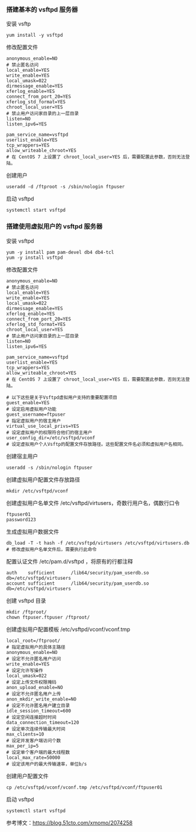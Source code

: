 

### 搭建基本的 vsftpd 服务器

安装 vsftp

```
yum install -y vsftpd
```

修改配置文件

```
anonymous_enable=NO
# 禁止匿名访问
local_enable=YES
write_enable=YES
local_umask=022
dirmessage_enable=YES
xferlog_enable=YES
connect_from_port_20=YES
xferlog_std_format=YES
chroot_local_user=YES
# 禁止用户访问家目录的上一层目录
listen=NO
listen_ipv6=YES

pam_service_name=vsftpd
userlist_enable=YES
tcp_wrappers=YES
allow_writeable_chroot=YES
# 在 CentOS 7 上设置了 chroot_local_user=YES 后，需要配置此参数，否则无法登陆。
```

创建用户

```
useradd -d /ftproot -s /sbin/nologin ftpuser
```

启动 vsftpd

```
systemctl start vsftpd
```



### 搭建使用虚拟用户的 vsftpd 服务器

安装 vsftpd

```
yum -y install pam pam-devel db4 db4-tcl
yum -y install vsftpd
```

修改配置文件 

```
anonymous_enable=NO
# 禁止匿名访问
local_enable=YES
write_enable=YES
local_umask=022
dirmessage_enable=YES
xferlog_enable=YES
connect_from_port_20=YES
xferlog_std_format=YES
chroot_local_user=YES
# 禁止用户访问家目录的上一层目录
listen=NO
listen_ipv6=YES

pam_service_name=vsftpd
userlist_enable=YES
tcp_wrappers=YES
allow_writeable_chroot=YES
# 在 CentOS 7 上设置了 chroot_local_user=YES 后，需要配置此参数，否则无法登陆。

# 以下这些是关于Vsftpd虚拟用户支持的重要配置项目
guest_enable=YES
# 设定启用虚拟用户功能
guest_username=ftpuser
# 指定虚拟用户的宿主用户
virtual_use_local_privs=YES
# 设定虚拟用户的权限符合他们的宿主用户 
user_config_dir=/etc/vsftpd/vconf
# 设定虚拟用户个人Vsftp的配置文件存放路径。这些配置文件名必须和虚拟用户名相同。
```

创建宿主用户

```
useradd -s /sbin/nologin ftpuser
```

创建虚拟用户配置文件存放路径

```
mkdir /etc/vsftpd/vconf
```

创建虚拟用户名单文件 /etc/vsftpd/virtusers，奇数行用户名，偶数行口令

```
ftpuser01
password123
```

生成虚拟用户数据文件

```
db_load -T -t hash -f /etc/vsftpd/virtusers /etc/vsftpd/virtusers.db
# 修改虚拟用户名单文件后，需要执行此命令
```

配置认证文件 /etc/pam.d/vsftpd ，将原有的行都注释

```
auth    sufficient      /lib64/security/pam_userdb.so    db=/etc/vsftpd/virtusers
account sufficient      /lib64/security/pam_userdb.so    db=/etc/vsftpd/virtusers
```

创建 vsftpd 目录

```
mkdir /ftproot/
chown ftpuser.ftpuser /ftproot/
```

创建虚拟用户配置模板 /etc/vsftpd/vconf/vconf.tmp

```
local_root=/ftproot/
# 指定虚拟用户的具体主路径
anonymous_enable=NO
# 设定不允许匿名用户访问
write_enable=YES
# 设定允许写操作
local_umask=022
# 设定上传文件权限掩码
anon_upload_enable=NO
# 设定不允许匿名用户上传
anon_mkdir_write_enable=NO
# 设定不允许匿名用户建立目录
idle_session_timeout=600
# 设定空闲连接超时时间
data_connection_timeout=120
# 设定单次连续传输最大时间
max_clients=10
# 设定并发客户端访问个数
max_per_ip=5
# 设定单个客户端的最大线程数
local_max_rate=50000
# 设定该用户的最大传输速率，单位b/s
```

创建用户配置文件

```
cp /etc/vsftpd/vconf/vconf.tmp /etc/vsftpd/vconf/ftpuser01
```

启动 vsftpd

```
systemctl start vsftpd
```

参考博文：https://blog.51cto.com/xmomo/2074258